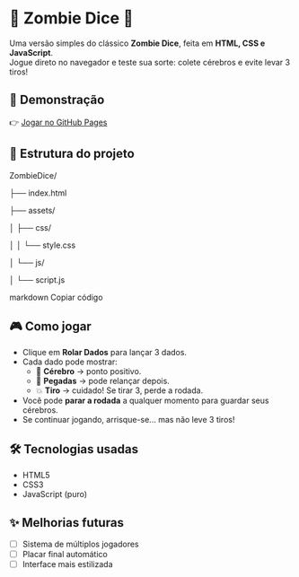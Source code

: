 # 🧟 Zombie Dice 🎲

Uma versão simples do clássico **Zombie Dice**, feita em **HTML, CSS e JavaScript**.  
Jogue direto no navegador e teste sua sorte: colete cérebros e evite levar 3 tiros!

## 🚀 Demonstração
👉 [Jogar no GitHub Pages](https://henriquedu.github.io/ZombieDice/)

## 📂 Estrutura do projeto
ZombieDice/

├── index.html

├── assets/

│ ├── css/

│ │ └── style.css

│ └── js/

│ └── script.js

markdown
Copiar código

## 🎮 Como jogar
- Clique em **Rolar Dados** para lançar 3 dados.
- Cada dado pode mostrar:
  - 🧠 **Cérebro** → ponto positivo.
  - 👣 **Pegadas** → pode relançar depois.
  - 💥 **Tiro** → cuidado! Se tirar 3, perde a rodada.
- Você pode **parar a rodada** a qualquer momento para guardar seus cérebros.
- Se continuar jogando, arrisque-se... mas não leve 3 tiros!

## 🛠️ Tecnologias usadas
- HTML5  
- CSS3  
- JavaScript (puro)

## ✨ Melhorias futuras
- [ ] Sistema de múltiplos jogadores  
- [ ] Placar final automático  
- [ ] Interface mais estilizada  

